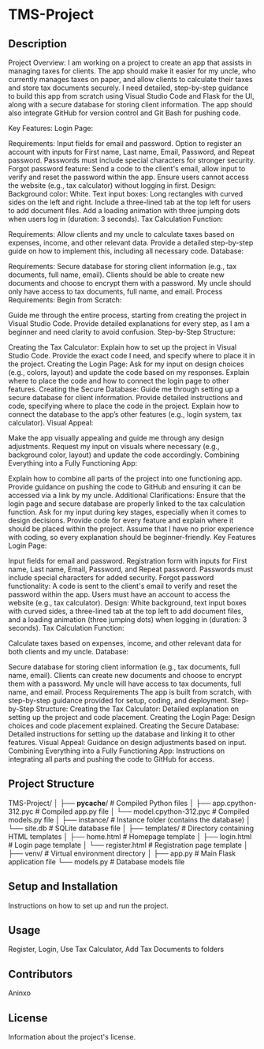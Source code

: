 # TMS-Project

## Description
Project Overview: I am working on a project to create an app that assists in managing taxes for clients. The app should make it easier for my uncle, who currently manages taxes on paper, and allow clients to calculate their taxes and store tax documents securely. I need detailed, step-by-step guidance to build this app from scratch using Visual Studio Code and Flask for the UI, along with a secure database for storing client information. The app should also integrate GitHub for version control and Git Bash for pushing code.

Key Features: Login Page:

Requirements: Input fields for email and password. Option to register an account with inputs for First name, Last name, Email, Password, and Repeat password. Passwords must include special characters for stronger security. Forgot password feature: Send a code to the client's email, allow input to verify and reset the password within the app. Ensure users cannot access the website (e.g., tax calculator) without logging in first. Design: Background color: White. Text input boxes: Long rectangles with curved sides on the left and right. Include a three-lined tab at the top left for users to add document files. Add a loading animation with three jumping dots when users log in (duration: 3 seconds). Tax Calculation Function:

Requirements: Allow clients and my uncle to calculate taxes based on expenses, income, and other relevant data. Provide a detailed step-by-step guide on how to implement this, including all necessary code. Database:

Requirements: Secure database for storing client information (e.g., tax documents, full name, email). Clients should be able to create new documents and choose to encrypt them with a password. My uncle should only have access to tax documents, full name, and email. Process Requirements: Begin from Scratch:

Guide me through the entire process, starting from creating the project in Visual Studio Code. Provide detailed explanations for every step, as I am a beginner and need clarity to avoid confusion. Step-by-Step Structure:

Creating the Tax Calculator: Explain how to set up the project in Visual Studio Code. Provide the exact code I need, and specify where to place it in the project. Creating the Login Page: Ask for my input on design choices (e.g., colors, layout) and update the code based on my responses. Explain where to place the code and how to connect the login page to other features. Creating the Secure Database: Guide me through setting up a secure database for client information. Provide detailed instructions and code, specifying where to place the code in the project. Explain how to connect the database to the app’s other features (e.g., login system, tax calculator). Visual Appeal:

Make the app visually appealing and guide me through any design adjustments. Request my input on visuals where necessary (e.g., background color, layout) and update the code accordingly. Combining Everything into a Fully Functioning App:

Explain how to combine all parts of the project into one functioning app. Provide guidance on pushing the code to GitHub and ensuring it can be accessed via a link by my uncle. Additional Clarifications: Ensure that the login page and secure database are properly linked to the tax calculation function. Ask for my input during key stages, especially when it comes to design decisions. Provide code for every feature and explain where it should be placed within the project. Assume that I have no prior experience with coding, so every explanation should be beginner-friendly. Key Features
Login Page:

Input fields for email and password.
Registration form with inputs for First name, Last name, Email, Password, and Repeat password.
Passwords must include special characters for added security.
Forgot password functionality: A code is sent to the client's email to verify and reset the password within the app.
Users must have an account to access the website (e.g., tax calculator).
Design: White background, text input boxes with curved sides, a three-lined tab at the top left to add document files, and a loading animation (three jumping dots) when logging in (duration: 3 seconds).
Tax Calculation Function:

Calculate taxes based on expenses, income, and other relevant data for both clients and my uncle.
Database:

Secure database for storing client information (e.g., tax documents, full name, email).
Clients can create new documents and choose to encrypt them with a password.
My uncle will have access to tax documents, full name, and email.
Process Requirements
The app is built from scratch, with step-by-step guidance provided for setup, coding, and deployment.
Step-by-Step Structure:
Creating the Tax Calculator: Detailed explanation on setting up the project and code placement.
Creating the Login Page: Design choices and code placement explained.
Creating the Secure Database: Detailed instructions for setting up the database and linking it to other features.
Visual Appeal: Guidance on design adjustments based on input.
Combining Everything into a Fully Functioning App: Instructions on integrating all parts and pushing the code to GitHub for access.

## Project Structure
TMS-Project/
│
├── __pycache__/                 # Compiled Python files
│   ├── app.cpython-312.pyc      # Compiled app.py file
│   └── model.cpython-312.pyc    # Compiled models.py file
│
├── instance/                    # Instance folder (contains the database)
│   └── site.db                  # SQLite database file
│
├── templates/                   # Directory containing HTML templates
│   ├── home.html                # Homepage template
│   ├── login.html               # Login page template
│   └── register.html            # Registration page template
│
├── venv/                        # Virtual environment directory
│
├── app.py                       # Main Flask application file
└── models.py                    # Database models file


## Setup and Installation
Instructions on how to set up and run the project.

## Usage
Register, Login, Use Tax Calculator, Add Tax Documents to folders

## Contributors
Aninxo

## License
Information about the project's license.
